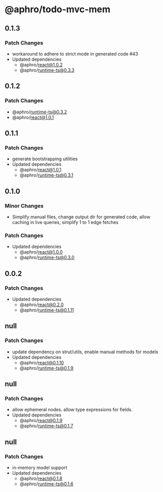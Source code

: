 # @aphro/todo-mvc-mem

## 0.1.3

### Patch Changes

- workaround to adhere to strict mode in generated code #43
- Updated dependencies
  - @aphro/react@1.0.2
  - @aphro/runtime-ts@0.3.3

## 0.1.2

### Patch Changes

- @aphro/runtime-ts@0.3.2
- @aphro/react@1.0.1

## 0.1.1

### Patch Changes

- generate bootstrapping utilities
- Updated dependencies
  - @aphro/react@1.0.1
  - @aphro/runtime-ts@0.3.1

## 0.1.0

### Minor Changes

- Simplify manual files, change output dir for generated code, allow caching in live queries, simplify 1 to 1 edge fetches

### Patch Changes

- Updated dependencies
  - @aphro/react@1.0.0
  - @aphro/runtime-ts@0.3.0

## 0.0.2

### Patch Changes

- Updated dependencies
  - @aphro/react@0.2.0
  - @aphro/runtime-ts@0.1.11

## null

### Patch Changes

- update dependency on strut/utils, enable manual methods for models
- Updated dependencies
  - @aphro/react@0.1.10
  - @aphro/runtime-ts@0.1.9

## null

### Patch Changes

- allow ephemeral nodes. allow type expressions for fields.
- Updated dependencies
  - @aphro/react@0.1.9
  - @aphro/runtime-ts@0.1.7

## null

### Patch Changes

- in-memory model support
- Updated dependencies
  - @aphro/react@0.1.8
  - @aphro/runtime-ts@0.1.6
